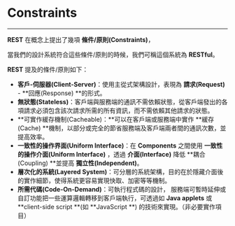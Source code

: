 # Constraints

---

**REST** 在概念上提出了幾項  **條件\/原則\(Constraints\)**，

當我們的設計系統符合這些條件\/原則的時候，我們可稱這個系統為 **RESTful**。

**REST** 提及的條件\/原則如下：

* **客戶-伺服器\(Client-Server\)**：使用主從式架構設計，表現為 **請求\(Request\)** - **回應\(Response\) **的形式。
* **無狀態\(Stateless\)**：客戶端與服務端的通訊不需依賴狀態，從客戶端發出的各項請求必須包含該次請求所需的所有資訊，而不需依賴其他請求的狀態。
* **可實作緩存機制\(Cacheable\)：**可以在客戶端或服務端中實作 **緩存\(Cache\) **機制，以部分或完全的節省服務端及客戶端兩者間的通訊次數，並提高效率。
* **一致性的操作界面\(Uniform Interface\)**：在 **Components** 之間使用 **一致性的操作介面\(Uniform Interface\)** ，透過 **介面\(Interface\)** 降低 **耦合\(Coupling\) **並提高 **獨立性\(Independent\)**。
* **層次化的系統\(Layered System\)**：可分層的系統架構，目的在於隱藏介面後的實作細節，使得系統更容易實現快取、加密等等機制。
* **所需代碼\(Code-On-Demand\)**：可執行程式碼的設計， 服務端可暫時延伸或自訂功能把一些運算邏輯轉移到客戶端執行，可透過如 **Java applets** 或 **client-side script **\(如 **JavaScript **\) 的技術來實現。（非必要實作項目）


